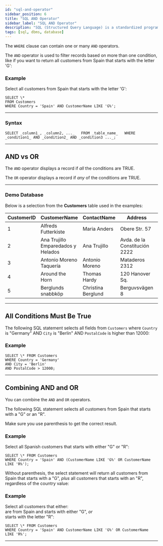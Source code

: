 ```yaml
---
id: "sql-and-operator"
sidebar_position: 6
title: "SQL AND Operator"
sidebar_label: "SQL AND Operator"
description: "SQL (Structured Query Language) is a standardized programming language for managing and manipulating relational databases."
tags: [sql, dbms, database]
---
```



The `WHERE` clause can contain one or many `AND` operators.

The `AND` operator is used to filter records based on more than one condition, like if you want to return all customers from Spain that starts with the letter 'G':

### Example

Select all customers from Spain that starts with the letter 'G':
```
SELECT \*  
FROM Customers  
WHERE Country = 'Spain' AND CustomerName LIKE 'G%';
```
* * *

### Syntax

`SELECT _column1_, _column2, ..._   FROM _table_name_   WHERE _condition1_ AND _condition2_ AND _condition3 ..._;`

* * *

## AND vs OR

The `AND` operator displays a record if _all_ the conditions are TRUE.

The `OR` operator displays a record if _any_ of the conditions are TRUE.

* * *

### Demo Database

Below is a selection from the **Customers** table used in the examples:

| CustomerID | CustomerName                  | ContactName    | Address                | City        | PostalCode | Country  |
|------------|-------------------------------|----------------|------------------------|-------------|------------|----------|
| 1          | Alfreds Futterkiste           | Maria Anders   | Obere Str. 57          | Berlin      | 12209      | Germany  |
| 2          | Ana Trujillo Emparedados y Helados | Ana Trujillo  | Avda. de la Constitución 2222 | México D.F. | 05021      | Mexico   |
| 3          | Antonio Moreno Taquería       | Antonio Moreno | Mataderos 2312         | México D.F. | 05023      | Mexico   |
| 4          | Around the Horn               | Thomas Hardy   | 120 Hanover Sq.        | London      | WA1 1DP    | UK       |
| 5          | Berglunds snabbköp            | Christina Berglund | Berguvsvägen 8        | Luleå       | S-958 22   | Sweden   |

* * *


## All Conditions Must Be True

The following SQL statement selects all fields from `Customers` where `Country` is "Germany" AND `City` is "Berlin" AND `PostalCode` is higher than 12000:

### Example
```
SELECT \* FROM Customers  
WHERE Country = 'Germany'  
AND City = 'Berlin'  
AND PostalCode > 12000;
```
* * *

## Combining AND and OR

You can combine the `AND` and `OR` operators.

The following SQL statement selects all customers from Spain that starts with a "G" or an "R".

Make sure you use parenthesis to get the correct result.

### Example

Select all Spanish customers that starts with either "G" or "R":
```
SELECT \* FROM Customers  
WHERE Country = 'Spain' AND (CustomerName LIKE 'G%' OR CustomerName LIKE 'R%');
```

Without parenthesis, the select statement will return all customers from Spain that starts with a "G", _plus_ all customers that starts with an "R", regardless of the country value:

### Example

Select all customers that either:  
are from Spain and starts with either "G", _or_  
starts with the letter "R":

```
SELECT \* FROM Customers  
WHERE Country = 'Spain' AND CustomerName LIKE 'G%' OR CustomerName LIKE 'R%';
```
* * *

